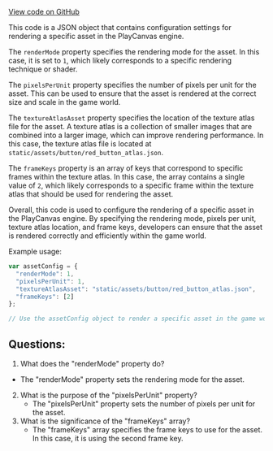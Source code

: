 [View code on GitHub](https://github.com/playcanvas/engine/examples/assets/button/red_button_pressed.json)

This code is a JSON object that contains configuration settings for rendering a specific asset in the PlayCanvas engine. 

The `renderMode` property specifies the rendering mode for the asset. In this case, it is set to `1`, which likely corresponds to a specific rendering technique or shader. 

The `pixelsPerUnit` property specifies the number of pixels per unit for the asset. This can be used to ensure that the asset is rendered at the correct size and scale in the game world. 

The `textureAtlasAsset` property specifies the location of the texture atlas file for the asset. A texture atlas is a collection of smaller images that are combined into a larger image, which can improve rendering performance. In this case, the texture atlas file is located at `static/assets/button/red_button_atlas.json`. 

The `frameKeys` property is an array of keys that correspond to specific frames within the texture atlas. In this case, the array contains a single value of `2`, which likely corresponds to a specific frame within the texture atlas that should be used for rendering the asset. 

Overall, this code is used to configure the rendering of a specific asset in the PlayCanvas engine. By specifying the rendering mode, pixels per unit, texture atlas location, and frame keys, developers can ensure that the asset is rendered correctly and efficiently within the game world. 

Example usage:

```javascript
var assetConfig = {
  "renderMode": 1,
  "pixelsPerUnit": 1,
  "textureAtlasAsset": "static/assets/button/red_button_atlas.json",
  "frameKeys": [2]
};

// Use the assetConfig object to render a specific asset in the game world
```
## Questions: 
 1. What does the "renderMode" property do?
   - The "renderMode" property sets the rendering mode for the asset.
2. What is the purpose of the "pixelsPerUnit" property?
   - The "pixelsPerUnit" property sets the number of pixels per unit for the asset.
3. What is the significance of the "frameKeys" array?
   - The "frameKeys" array specifies the frame keys to use for the asset. In this case, it is using the second frame key.